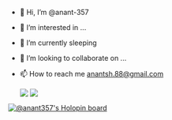 - 👋 Hi, I’m @anant-357
- 👀 I’m interested in ...
- 🌱 I’m currently sleeping
- 💞️ I’m looking to collaborate on ...
- 📫 How to reach me anantsh.88@gmail.com

  <img align="center" src="https://github-readme-stats.vercel.app/api/pin/?username=anant-357&repo=github-readme-stats" />
  <img align="center" src="https://github-readme-stats.vercel.app/api/pin/?username=anant-357&repo=convoychat" />

[![@anant357's Holopin board](https://holopin.me/anant357)](https://holopin.io/@anant357)
<!---
anant-357/anant-357 is a ✨ special ✨ repository because its `README.md` (this file) appears on your GitHub profile.
You can click the Preview link to take a look at your changes.
--->
